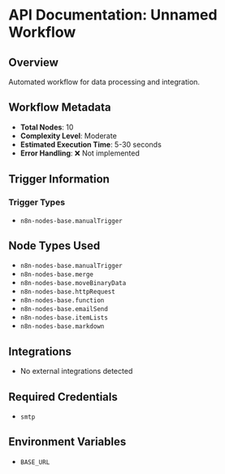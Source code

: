 # API Documentation: Unnamed Workflow

## Overview
Automated workflow for data processing and integration.

## Workflow Metadata
- **Total Nodes**: 10
- **Complexity Level**: Moderate
- **Estimated Execution Time**: 5-30 seconds
- **Error Handling**: ❌ Not implemented

## Trigger Information
### Trigger Types
- `n8n-nodes-base.manualTrigger`

## Node Types Used
- `n8n-nodes-base.manualTrigger`
- `n8n-nodes-base.merge`
- `n8n-nodes-base.moveBinaryData`
- `n8n-nodes-base.httpRequest`
- `n8n-nodes-base.function`
- `n8n-nodes-base.emailSend`
- `n8n-nodes-base.itemLists`
- `n8n-nodes-base.markdown`

## Integrations
- No external integrations detected

## Required Credentials
- `smtp`

## Environment Variables
- `BASE_URL`
